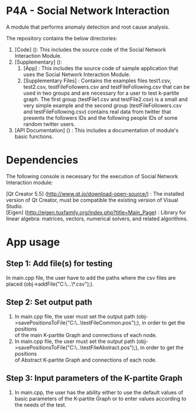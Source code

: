 # P4A - Social Network Interaction  

A module that performs anomaly detection and root cause analysis.  

The repository contains the below directories:  

1. [Code] (): This includes the source code of the Social Network Interaction Module.
2. [Supplementary] (): 
	1. [App] : This includes the source code of  sample application that uses the Social Network Interaction Module.
	2. [Supplementary Files] : Contains the examples files test1.csv, test2.csv, testFileFollowers.csv and testFileFollowing.csv that can be 
	   used in two groups and are necessary for a user to test k-partite graph. The first group (testFile1.csv and testFile2.csv) is a small and 
	   very simple example and the second group (testFileFollowers.csv and testFileFollowing.csv) contains real data from twitter that presents 
	   the followers IDs and the following people IDs of some random twitter users.
3. [API Documentation] () : This includes a documentation of module's basic functions.  

# Dependencies  

The following console is necessary for the execution of Social Network Interaction module:  

[Qt Creator 5.5] (http://www.qt.io/download-open-source/) : The installed version of Qt Creator, must be compatible the existing version of Visual Studio.  
[Eigen] (http://eigen.tuxfamily.org/index.php?title=Main_Page) : Library for linear algebra: matrices, vectors, numerical solvers, and related algorithms.  


# App usage  

## Step 1: Add file(s) for testing   

In main.cpp file, the user have to add the paths where the csv files are placed (obj->addFile("C:\\...\\*.csv");).   

## Step 2: Set output path 

1. In main.cpp file, the user must set the output path (obj->savePositionsToFile("C:\\..\\testFileCommon.pos");), in order to get the positions  
   of the main K-partite Graph and connections of each node.
2. In main.cpp file, the user must set the output path (obj->savePositionsToFile("C:\\..\\testFileAbstract.pos");), in order to get the positions  
   of Abstract K-partite Graph and connections of each node. 

## Step 3: Input parameters of the K-partite Graph

1. In main.cpp, the user has the ability either to use the default values of basic parameters of the K-partite Graph or to enter values according to the needs of the test.
